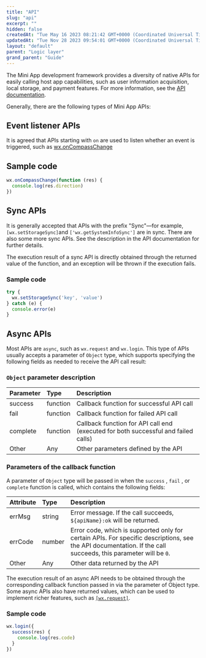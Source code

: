 ```yaml
---
title: "API"
slug: "api"
excerpt: ""
hidden: false
createdAt: "Tue May 16 2023 08:21:42 GMT+0000 (Coordinated Universal Time)"
updatedAt: "Tue Nov 28 2023 09:54:01 GMT+0000 (Coordinated Universal Time)"
layout: "default"
parent: "Logic layer"
grand_parent: "Guide"
---
```

The Mini App development framework provides a diversity of native APIs for easily calling host app capabilities, such as user information acquisition, local storage, and payment features. For more information, see the [API documentation](doc:basics-api).

Generally, there are the following types of Mini App APIs:

## Event listener APIs

It is agreed that APIs starting with `on` are used to listen whether an event is triggered, such as [wx.onCompassChange](doc:compass-api#wxoncompasschangefunction-callback)

## Sample code

```javascript
wx.onCompassChange(function (res) {
  console.log(res.direction)
})
```

## Sync APIs

It is generally accepted that APIs with the prefix "Sync"—for example, `[wx.setStorageSync]`and `['wx.getSystemInfoSync']` are in sync. There are also some more sync APIs. See the description in the API documentation for further details.

The execution result of a sync API is directly obtained through the returned value of the function, and an exception will be thrown if the execution fails.

### Sample code

```javascript
try {
  wx.setStorageSync('key', 'value')
} catch (e) {
  console.error(e)
}
```

## Async APIs

Most APIs are `async`, such as `wx.request` and `wx.login`. This type of APIs usually accepts a parameter of `Object` type, which supports specifying the following fields as needed to receive the API call result:

### `Object` parameter description

| Parameter | Type     | Description                                                                        |
| :-------- | :------- | :--------------------------------------------------------------------------------- |
| success   | function | Callback function for successful API call                                          |
| fail      | function | Callback function for failed API call                                              |
| complete  | function | Callback function for API call end (executed for both successful and failed calls) |
| Other     | Any      | Other parameters defined by the API                                                |

### Parameters of the callback function

A parameter of `Object` type will be passed in when the `success` , `fail` , or `complete` function is called, which contains the following fields:

| Attribute | Type   | Description                                                                                                                                                   |
| :-------- | :----- | :------------------------------------------------------------------------------------------------------------------------------------------------------------ |
| errMsg    | string | Error message. If the call succeeds, `${apiName}:ok` will be returned.                                                                                        |
| errCode   | number | Error code, which is supported only for certain APIs. For specific descriptions, see the API documentation. If the call succeeds, this parameter will be `0`. |
| Other     | Any    | Other data returned by the API                                                                                                                                |

The execution result of an async API needs to be obtained through the corresponding callback function passed in via the parameter of Object type. Some async APIs also have returned values, which can be used to implement richer features, such as [`[wx.request]`](doc:request).

### Sample code

```javascript
wx.login({
  success(res) {
    console.log(res.code)
  }
})
```
